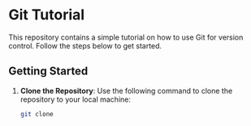 # Git Tutorial
This repository contains a simple tutorial on how to use Git for version control. Follow the steps below to get started.
## Getting Started
1. **Clone the Repository**: Use the following command to clone the repository to your local machine:
   ```bash
   git clone
